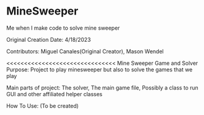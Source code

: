 # MineSweeper
Me when I make code to solve mine sweeper

Original Creation Date: 4/18/2023

Contributors: Miguel Canales(Original Creator), Mason Wendel

<<<<<<<<<<<<<<<<<<<<<<<<<<<<<<<
Mine Sweeper Game and Solver 
Purpose: Project to play minesweeper but also to solve the games that we play 

Main parts of project: The solver, The main game file, Possibly a class to run GUI
and other affiliated helper classes 

How To Use: (To be created)

 






>>>>>>>>>>>>>>>>>>>>>>>>>>
